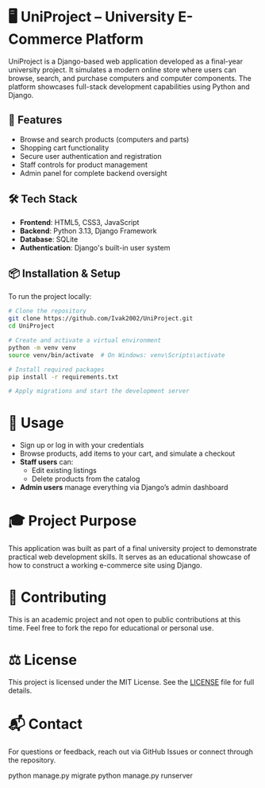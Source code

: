 # 🖥️ UniProject – University E-Commerce Platform

UniProject is a Django-based web application developed as a final-year university project. It simulates a modern online store where users can browse, search, and purchase computers and computer components. The platform showcases full-stack development capabilities using Python and Django.

## 🚀 Features

- Browse and search products (computers and parts)
- Shopping cart functionality
- Secure user authentication and registration
- Staff controls for product management
- Admin panel for complete backend oversight

## 🛠️ Tech Stack

- **Frontend**: HTML5, CSS3, JavaScript
- **Backend**: Python 3.13, Django Framework
- **Database**: SQLite 
- **Authentication**: Django's built-in user system

## 📦 Installation & Setup

To run the project locally:

```bash
# Clone the repository
git clone https://github.com/Ivak2002/UniProject.git
cd UniProject

# Create and activate a virtual environment
python -m venv venv
source venv/bin/activate  # On Windows: venv\Scripts\activate

# Install required packages
pip install -r requirements.txt

# Apply migrations and start the development server
```
# 📄 Usage

- Sign up or log in with your credentials
- Browse products, add items to your cart, and simulate a checkout
- **Staff users** can:
  - Edit existing listings
  - Delete products from the catalog
- **Admin users** manage everything via Django’s admin dashboard

# 🎓 Project Purpose

This application was built as part of a final university project to demonstrate practical web development skills. It serves as an educational showcase of how to construct a working e-commerce site using Django.

# 📢 Contributing

This is an academic project and not open to public contributions at this time. Feel free to fork the repo for educational or personal use.

# ⚖️ License

This project is licensed under the MIT License. See the [LICENSE](LICENSE) file for full details.

# 📬 Contact

For questions or feedback, reach out via GitHub Issues or connect through the repository.

python manage.py migrate
python manage.py runserver

